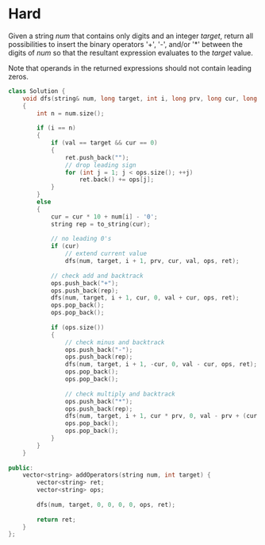 # Hard

Given a string $num$ that contains only digits and an integer $target$, return all possibilities to insert the binary operators '+', '-', and/or '*' between the digits of $num$ so that the resultant expression evaluates to the $target$ value.

Note that operands in the returned expressions should not contain leading zeros.

```cpp
class Solution {
    void dfs(string& num, long target, int i, long prv, long cur, long val, vector<string>& ops, vector<string>& ret)
    {
        int n = num.size();
        
        if (i == n)
        {
            if (val == target && cur == 0)
            {
                ret.push_back("");
                // drop leading sign
                for (int j = 1; j < ops.size(); ++j)
                    ret.back() += ops[j];
            }
        }
        else
        {
            cur = cur * 10 + num[i] - '0';
            string rep = to_string(cur);
            
            // no leading 0's
            if (cur)
                // extend current value
                dfs(num, target, i + 1, prv, cur, val, ops, ret);
            
            // check add and backtrack
            ops.push_back("+");
            ops.push_back(rep);
            dfs(num, target, i + 1, cur, 0, val + cur, ops, ret);
            ops.pop_back();
            ops.pop_back();
            
            if (ops.size())
            {
                // check minus and backtrack
                ops.push_back("-");
                ops.push_back(rep);
                dfs(num, target, i + 1, -cur, 0, val - cur, ops, ret);
                ops.pop_back();
                ops.pop_back();
                
                // check multiply and backtrack
                ops.push_back("*");
                ops.push_back(rep);
                dfs(num, target, i + 1, cur * prv, 0, val - prv + (cur * prv), ops, ret);
                ops.pop_back();
                ops.pop_back();
            }
        }
    }
    
public:
    vector<string> addOperators(string num, int target) {
        vector<string> ret;
        vector<string> ops;
        
        dfs(num, target, 0, 0, 0, 0, ops, ret);
        
        return ret;
    }
};
```
